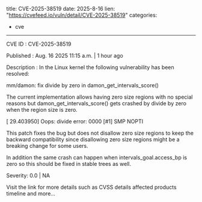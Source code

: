  
title: CVE-2025-38519
date: 2025-8-16
lien: "https://cvefeed.io/vuln/detail/CVE-2025-38519"
categories:
  - cve
---

CVE ID : CVE-2025-38519

Published :  Aug. 16
2025
11:15 a.m. | 1 hour ago

Description : In the Linux kernel
the following vulnerability has been resolved:

mm/damon: fix divide by zero in damon_get_intervals_score()

The current implementation allows having zero size regions with no special
reasons
but damon_get_intervals_score() gets crashed by divide by zero
when the region size is zero.

  [   29.403950] Oops: divide error: 0000 [#1] SMP NOPTI

This patch fixes the bug
but does not disallow zero size regions to keep
the backward compatibility since disallowing zero size regions might be a
breaking change for some users.

In addition
the same crash can happen when intervals_goal.access_bp is
zero so this should be fixed in stable trees as well.

Severity: 0.0 | NA

Visit the link for more details
such as CVSS details
affected products
timeline
and more...
